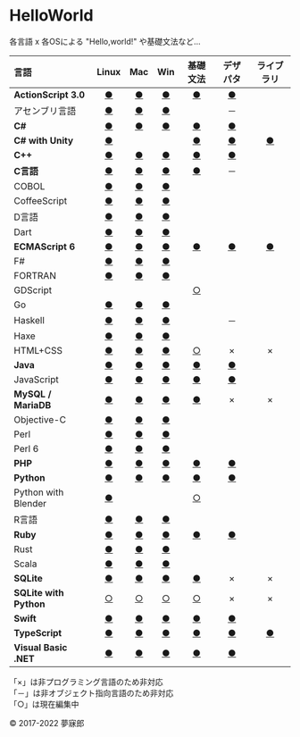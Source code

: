 # HelloWorld
各言語 x 各OSによる "Hello,world!" や基礎文法など...

|言語|Linux|Mac|Win|基礎文法|デザパタ|ライブラリ|
|:--|:--:|:--:|:--:|:--:|:--:|:--:|
|**ActionScript 3.0**|[●](https://github.com/mubirou/HelloWorld/tree/master/languages/ActionScript/ActionScript_linux.md)|[●](https://github.com/mubirou/HelloWorld/tree/master/languages/ActionScript/ActionScript_mac.md)|[●](https://github.com/mubirou/HelloWorld/blob/master/languages/ActionScript/ActionScript_win.md)|[●](https://github.com/mubirou/HelloWorld/blob/master/languages/ActionScript/ActionScript_reference.md)|[●](https://github.com/mubirou/HelloWorld/blob/master/languages/ActionScript/ActionScript_pattern.md)||
|アセンブリ言語|[●](https://github.com/mubirou/HelloWorld/tree/master/languages/Assembly/Assembly_linux.md)|[●](https://github.com/mubirou/HelloWorld/tree/master/languages/Assembly/Assembly_mac.md)|[●](https://github.com/mubirou/HelloWorld/tree/master/languages/Assembly/Assembly_win.md)||－||
|**C#**|[●](https://github.com/mubirou/HelloWorld/blob/master/languages/C%23/C%23_linux.md)|[●](https://github.com/mubirou/HelloWorld/blob/master/languages/C%23/C%23_mac.md)|[●](https://github.com/mubirou/HelloWorld/blob/master/languages/C%23/C%23_win.md)|[●](https://github.com/mubirou/HelloWorld/blob/master/languages/C%23/C%23_reference.md)|[●](https://github.com/mubirou/HelloWorld/blob/master/languages/C%23/C%23_pattern.md)||
|**C# with Unity**|[●](https://github.com/mubirou/HelloWorld/blob/master/languages/C%23Unity/C%23Unity_linux.md)|||[●](https://github.com/mubirou/HelloWorld/blob/master/languages/C%23Unity/C%23Unity_reference.md)|[●](https://github.com/mubirou/HelloWorld/blob/master/languages/C%23Unity/C%23Unity_pattern.md)|[●](https://github.com/mubirou/Unity3D/tree/master/oqtouch)||
|**C++**|[●](https://github.com/mubirou/HelloWorld/blob/master/languages/C%2B%2B/C%2B%2B_linux.md)|[●](https://github.com/mubirou/HelloWorld/blob/master/languages/C%2B%2B/C%2B%2B_mac.md)|[●](https://github.com/mubirou/HelloWorld/blob/master/languages/C%2B%2B/C%2B%2B_win.md)|[●](https://github.com/mubirou/HelloWorld/blob/master/languages/C%2B%2B/C%2B%2B_reference.md)|[●](https://github.com/mubirou/HelloWorld/blob/master/languages/C%2B%2B/C%2B%2B_pattern.md)||
|**C言語**|[●](https://github.com/mubirou/HelloWorld/blob/master/languages/C/C_linux.md)|[●](https://github.com/mubirou/HelloWorld/blob/master/languages/C/C_mac.md)|[●](https://github.com/mubirou/HelloWorld/blob/master/languages/C/C_win.md)|[●](https://github.com/mubirou/HelloWorld/blob/master/languages/C/C_reference.md)|－||
|COBOL|[●](https://github.com/mubirou/HelloWorld/blob/master/languages/COBOL/COBOL_linux.md)|[●](https://github.com/mubirou/HelloWorld/blob/master/languages/COBOL/COBOL_mac.md)|[●](https://github.com/mubirou/HelloWorld/blob/master/languages/COBOL/COBOL_win.md)||||
|CoffeeScript|[●](https://github.com/mubirou/HelloWorld/blob/master/languages/CoffeeScript/CoffeeScript_linux.md)|[●](https://github.com/mubirou/HelloWorld/blob/master/languages/CoffeeScript/CoffeeScript_mac.md)|[●](https://github.com/mubirou/HelloWorld/blob/master/languages/CoffeeScript/CoffeeScript_win.md)||||
|D言語|[●](https://github.com/mubirou/HelloWorld/blob/master/languages/D/D_linux.md)|[●](https://github.com/mubirou/HelloWorld/blob/master/languages/D/D_mac.md)|[●](https://github.com/mubirou/HelloWorld/blob/master/languages/D/D_win.md)||||
|Dart|[●](https://github.com/mubirou/HelloWorld/blob/master/languages/Dart/Dart_linux.md)|[●](https://github.com/mubirou/HelloWorld/blob/master/languages/Dart/Dart_mac.md)|[●](https://github.com/mubirou/HelloWorld/blob/master/languages/Dart/Dart_win.md)||||
|**ECMAScript 6**|[●](https://github.com/mubirou/HelloWorld/blob/master/languages/ECMAScript6/ECMAScript6_linux.md)|[●](https://github.com/mubirou/HelloWorld/blob/master/languages/ECMAScript6/ECMAScript6_mac.md)|[●](https://github.com/mubirou/HelloWorld/blob/master/languages/ECMAScript6/ECMAScript6_win.md)|[●](https://github.com/mubirou/HelloWorld/blob/master/languages/ECMAScript6/ECMAScript6_reference.md)|[●](https://github.com/mubirou/HelloWorld/blob/master/languages/ECMAScript6/ECMAScript6_pattern.md)|[●](https://github.com/mubirou/ToileJS)|
|F#|[●](https://github.com/mubirou/HelloWorld/blob/master/languages/F%23/F%23_linux.md)|[●](https://github.com/mubirou/HelloWorld/blob/master/languages/F%23/F%23_mac.md)|[●](https://github.com/mubirou/HelloWorld/blob/master/languages/F%23/F%23_win.md)||||
|FORTRAN|[●](https://github.com/mubirou/HelloWorld/blob/master/languages/FORTRAN/FORTRAN_linux.md)|[●](https://github.com/mubirou/HelloWorld/blob/master/languages/FORTRAN/FORTRAN_mac.md)|[●](https://github.com/mubirou/HelloWorld/blob/master/languages/FORTRAN/FORTRAN_win.md)||||
|GDScript||||[○](https://github.com/mubirou/HelloWorld/blob/master/languages/GDScript/GDScript_reference.md)|||
|Go|[●](https://github.com/mubirou/HelloWorld/blob/master/languages/Go/Go_linux.md)|[●](https://github.com/mubirou/HelloWorld/blob/master/languages/Go/Go_mac.md)|[●](https://github.com/mubirou/HelloWorld/blob/master/languages/Go/Go_win.md)||||
|Haskell|[●](https://github.com/mubirou/HelloWorld/blob/master/languages/Haskell/Haskell_linux.md)|[●](https://github.com/mubirou/HelloWorld/blob/master/languages/Haskell/Haskell_mac.md)|[●](https://github.com/mubirou/HelloWorld/blob/master/languages/Haskell/Haskell_win.md)||－||
|Haxe|[●](https://github.com/mubirou/HelloWorld/blob/master/languages/Haxe/Haxe_linux.md)|[●](https://github.com/mubirou/HelloWorld/blob/master/languages/Haxe/Haxe_mac.md)|[●](https://github.com/mubirou/HelloWorld/blob/master/languages/Haxe/Haxe_win.md)||||
|HTML+CSS|[●](https://github.com/mubirou/HelloWorld/blob/master/languages/HTML/HTML_linux.md)|[●](https://github.com/mubirou/HelloWorld/blob/master/languages/HTML/HTML_mac.md)|[●](https://github.com/mubirou/HelloWorld/blob/master/languages/HTML/HTML_win.md)|[○](https://github.com/mubirou/HelloWorld/blob/master/languages/HTML/HTML_reference.md)|×|×|
|**Java**|[●](https://github.com/mubirou/HelloWorld/blob/master/languages/Java/Java_linux.md)|[●](https://github.com/mubirou/HelloWorld/blob/master/languages/Java/Java_mac.md)|[●](https://github.com/mubirou/HelloWorld/blob/master/languages/Java/Java_win.md)|[●](https://github.com/mubirou/HelloWorld/blob/master/languages/Java/Java_reference.md)|[●](https://github.com/mubirou/HelloWorld/blob/master/languages/Java/Java_pattern.md)||
|JavaScript|[●](https://github.com/mubirou/HelloWorld/blob/master/languages/JavaScript/JavaScript_linux.md)|[●](https://github.com/mubirou/HelloWorld/blob/master/languages/JavaScript/JavaScript_mac.md)|[●](https://github.com/mubirou/HelloWorld/blob/master/languages/JavaScript/JavaScript_win.md)|[●](https://github.com/mubirou/HelloWorld/blob/master/languages/JavaScript/JavaScript_reference.md)|[●](https://github.com/mubirou/HelloWorld/blob/master/languages/JavaScript/JavaScript_pattern.md)||
|**MySQL / MariaDB**|[●](https://github.com/mubirou/HelloWorld/blob/master/languages/MySQL/MySQL_linux.md)|[●](https://github.com/mubirou/HelloWorld/blob/master/languages/MySQL/MySQL_mac.md)|[●](https://github.com/mubirou/HelloWorld/blob/master/languages/MySQL/MySQL_win.md)|[●](https://github.com/mubirou/HelloWorld/blob/master/languages/MySQL/MySQL_reference.md)|×|×|
|Objective-C|[●](https://github.com/mubirou/HelloWorld/blob/master/languages/ObjectiveC/ObjectiveC_linux.md)|[●](https://github.com/mubirou/HelloWorld/blob/master/languages/ObjectiveC/ObjectiveC_mac.md)|[●](https://github.com/mubirou/HelloWorld/blob/master/languages/ObjectiveC/ObjectiveC_win.md)||||
|Perl|[●](https://github.com/mubirou/HelloWorld/blob/master/languages/Perl/Perl_linux.md)|[●](https://github.com/mubirou/HelloWorld/blob/master/languages/Perl/Perl_mac.md)|[●](https://github.com/mubirou/HelloWorld/blob/master/languages/Perl/Perl_win.md)||||
|Perl 6|[●](https://github.com/mubirou/HelloWorld/blob/master/languages/Perl6/Perl6_linux.md)|[●](https://github.com/mubirou/HelloWorld/blob/master/languages/Perl6/Perl6_mac.md)|[●](https://github.com/mubirou/HelloWorld/blob/master/languages/Perl6/Perl6_win.md)||||
|**PHP**|[●](https://github.com/mubirou/HelloWorld/blob/master/languages/PHP/PHP_linux.md)|[●](https://github.com/mubirou/HelloWorld/blob/master/languages/PHP/PHP_mac.md)|[●](https://github.com/mubirou/HelloWorld/blob/master/languages/PHP/PHP_win.md)|[●](https://github.com/mubirou/HelloWorld/blob/master/languages/PHP/PHP_reference.md)|[●](https://github.com/mubirou/HelloWorld/blob/master/languages/PHP/PHP_pattern.md)||
|**Python**|[●](https://github.com/mubirou/HelloWorld/blob/master/languages/Python/Python_linux.md)|[●](https://github.com/mubirou/HelloWorld/blob/master/languages/Python/Python_mac.md)|[●](https://github.com/mubirou/HelloWorld/blob/master/languages/Python/Python_win.md)|[●](https://github.com/mubirou/HelloWorld/blob/master/languages/Python/Python_reference.md)|[●](https://github.com/mubirou/HelloWorld/blob/master/languages/Python/Python_pattern.md)||
|Python with Blender|[●](https://github.com/mubirou/HelloWorld/blob/master/languages/PythonBlender/PythonBlender_linux.md)|||[○](https://github.com/mubirou/HelloWorld/blob/master/languages/PythonBlender/PythonBlender_reference.md)|||
|R言語|[●](https://github.com/mubirou/HelloWorld/blob/master/languages/R/R_linux.md)|[●](https://github.com/mubirou/HelloWorld/blob/master/languages/R/R_mac.md)|[●](https://github.com/mubirou/HelloWorld/blob/master/languages/R/R_win.md)||||
|**Ruby**|[●](https://github.com/mubirou/HelloWorld/blob/master/languages/Ruby/Ruby_linux.md)|[●](https://github.com/mubirou/HelloWorld/blob/master/languages/Ruby/Ruby_mac.md)|[●](https://github.com/mubirou/HelloWorld/blob/master/languages/Ruby/Ruby_win.md)|[●](https://github.com/mubirou/HelloWorld/blob/master/languages/Ruby/Ruby_reference.md)|[●](https://github.com/mubirou/HelloWorld/blob/master/languages/Ruby/Ruby_pattern.md)||
|Rust|[●](https://github.com/mubirou/HelloWorld/blob/master/languages/Rust/Rust_linux.md)|[●](https://github.com/mubirou/HelloWorld/blob/master/languages/Rust/Rust_mac.md)|[●](https://github.com/mubirou/HelloWorld/blob/master/languages/Rust/Rust_win.md)||||
|Scala|[●](https://github.com/mubirou/HelloWorld/blob/master/languages/Scala/Scala_linux.md)|[●](https://github.com/mubirou/HelloWorld/blob/master/languages/Scala/Scala_mac.md)|[●](https://github.com/mubirou/HelloWorld/blob/master/languages/Scala/Scala_win.md)||||
|**SQLite**|[●](https://github.com/mubirou/HelloWorld/blob/master/languages/SQLite/SQLite_linux.md)|[●](https://github.com/mubirou/HelloWorld/blob/master/languages/SQLite/SQLite_mac.md)|[●](https://github.com/mubirou/HelloWorld/blob/master/languages/SQLite/SQLite_win.md)|[●](https://github.com/mubirou/HelloWorld/blob/master/languages/SQLite/SQLite_reference.md)|×|×|
|**SQLite with Python**|[○](https://github.com/mubirou/HelloWorld/blob/master/languages/SQLitePython/SQLitePython_linux.md)|[○](https://github.com/mubirou/HelloWorld/blob/master/languages/SQLitePython/SQLitePython_mac.md)|[○](https://github.com/mubirou/HelloWorld/blob/master/languages/SQLitePython/SQLitePython_win.md)|[○](https://github.com/mubirou/HelloWorld/blob/master/languages/SQLitePython/SQLitePython_reference.md)|×|×|
|**Swift**|[●](https://github.com/mubirou/HelloWorld/blob/master/languages/Swift/Swift_linux.md)|[●](https://github.com/mubirou/HelloWorld/blob/master/languages/Swift/Swift_mac.md)|[●](https://github.com/mubirou/HelloWorld/blob/master/languages/Swift/Swift_win.md)|[●](https://github.com/mubirou/HelloWorld/blob/master/languages/Swift/Swift_reference.md)|[●](https://github.com/mubirou/HelloWorld/blob/master/languages/Swift/Swift_pattern.md)||
|**TypeScript**|[●](https://github.com/mubirou/HelloWorld/blob/master/languages/TypeScript/TypeScript_linux.md)|[●](https://github.com/mubirou/HelloWorld/blob/master/languages/TypeScript/TypeScript_mac.md)|[●](https://github.com/mubirou/HelloWorld/blob/master/languages/TypeScript/TypeScript_win.md)|[●](https://github.com/mubirou/HelloWorld/blob/master/languages/TypeScript/TypeScript_reference.md)|[●](https://github.com/mubirou/HelloWorld/blob/master/languages/TypeScript/TypeScript_pattern.md)|[●](https://github.com/mubirou/ToileJS/tree/master/old)|
|**Visual Basic .NET**|[●](https://github.com/mubirou/HelloWorld/blob/master/languages/VisualBasic/VisualBasic_linux.md)|[●](https://github.com/mubirou/HelloWorld/blob/master/languages/VisualBasic/VisualBasic_mac.md)|[●](https://github.com/mubirou/HelloWorld/blob/master/languages/VisualBasic/VisualBasic_win.md)|[●](https://github.com/mubirou/HelloWorld/blob/master/languages/VisualBasic/VisualBasic_reference.md)|[●](https://github.com/mubirou/HelloWorld/blob/master/languages/VisualBasic/VisualBasic_pattern.md)||

「×」は非プログラミング言語のため非対応  
「－」は非オブジェクト指向言語のため非対応  
「○」は現在編集中

© 2017-2022 夢寐郎
